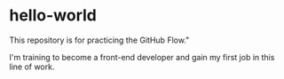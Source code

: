 # hello-world
This repository is for practicing the GitHub Flow."

I'm training to become a front-end developer and gain my first job in this line of work.
